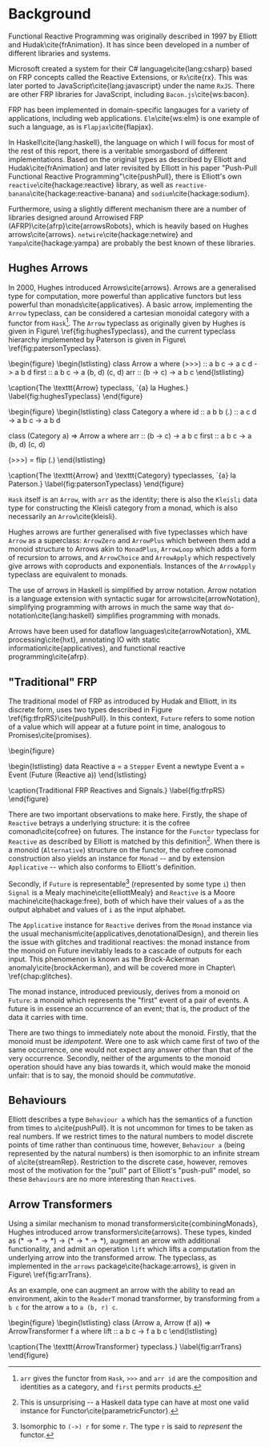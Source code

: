 Background
==========

Functional Reactive Programming was originally described in
1997 by Elliott and Hudak\cite{frAnimation}. It has since been
developed in a number of different libraries and systems.

Microsoft created a system for their C# language\cite{lang:csharp}
based on FRP concepts called the Reactive Extensions, or `Rx`\cite{rx}.
This was later ported to JavaScript\cite{lang:javascript} under the
name `RxJS`. There are other FRP libraries for JavaScript, including
`Bacon.js`\cite{ws:bacon}.

FRP has been implemented in domain-specific langauges for a variety
of applications, including web applications. `Elm`\cite{ws:elm} is
one example of such a language, as is `Flapjax`\cite{flapjax}.

In Haskell\cite{lang:haskell}, the language on which I will focus
for most of the rest of this report, there is a veritable smorgasbord
of different implementations. Based on the original types as described
by Elliott and Hudak\cite{frAnimation} and later revisited by Elliott
in his paper "Push-Pull Functional Reactive Programming"\cite{pushPull},
there is Elliott's own `reactive`\cite{hackage:reactive} library,
as well as `reactive-banana`\cite{hackage:reactive-banana} and
`sodium`\cite{hackage:sodium}.

Furthermore, using a slightly different mechanism there are a number
of libraries designed around Arrowised FRP
(AFRP)\cite{afrp}\cite{arrowsRobots}, which is heavily based on
Hughes arrows\cite{arrows}.  `netwire`\cite{hackage:netwire} and
`Yampa`\cite{hackage:yampa} are probably the best known of these
libraries.

Hughes Arrows
-------------

In 2000, Hughes introduced Arrows\cite{arrows}. Arrows are a generalised type
for computation, more powerful than applicative functors but less powerful than
monads\cite{applicatives}. A basic arrow, implementing the `Arrow` typeclass,
can be considered a cartesian monoidal category with a functor from
`Hask`[^mon]. The `Arrow` typeclass as originally given by Hughes is given in
Figure\ \ref{fig:hughesTypeclass}, and the current typeclass hierarchy
implemented by Paterson is given in Figure\ \ref{fig:patersonTypeclass}.

[^mon]: `arr` gives the functor from `Hask`, `>>>` and `arr id` are the
composition and identities as a category, and `first` permits products.

\begin{figure}
\begin{lstlisting}
class Arrow a where
  (>>>) :: a b c -> a c d -> a b d
  first :: a b c -> a (b, d) (c, d)
  arr :: (b -> c) -> a b c
\end{lstlisting}

\caption{The \texttt{Arrow} typeclass, \`{a} la Hughes.}
\label{fig:hughesTypeclass}
\end{figure}

\begin{figure}
\begin{lstlisting}
class Category a where
  id :: a b b
  (.) :: a c d -> a b c -> a b d

class (Category a) => Arrow a where
  arr :: (b -> c) -> a b c
  first :: a b c -> a (b, d) (c, d)

(>>>) = flip (.)
\end{lstlisting}

\caption{The \texttt{Arrow} and \texttt{Category} typeclasses, \`{a} la
Paterson.}
\label{fig:patersonTypeclass}
\end{figure}

`Hask` itself is an `Arrow`, with `arr` as the identity; there is also the
`Kleisli` data type for constructing the Kleisli category from a monad, which is
also necessarily an `Arrow`\cite{kleisli}.

Hughes arrows are further generalised with five typeclasses which have `Arrow`
as a superclass: `ArrowZero` and `ArrowPlus` which between them add a monoid
structure to Arrows akin to `MonadPlus`, `ArrowLoop` which adds a form of
recursion to arrows, and `ArrowChoice` and `ArrowApply` which respectively give
arrows with coproducts and exponentials. Instances of the `ArrowApply` typeclass
are equivalent to monads.

The use of arrows in Haskell is simplified by arrow notation. Arrow notation is
a language extension with syntactic sugar for arrows\cite{arrowNotation},
simplifying programming with arrows in much the same way that
`do`-notation\cite{lang:haskell} simplifies programming with monads.

Arrows have been used for dataflow languages\cite{arrowNotation}, XML
processing\cite{hxt}, annotating IO with static information\cite{applicatives},
and functional reactive programming\cite{afrp}.

"Traditional" FRP
-----------------

The traditional model of FRP as introduced by Hudak and Elliott,
in its discrete form, uses two types described in Figure\
\ref{fig:tfrpRS}\cite{pushPull}. In this context, `Future` refers
to some notion of a value which will appear at a future point in
time, analogous to Promises\cite{promises}.

\begin{figure}

\begin{lstlisting}
data Reactive a = a `Stepper` Event a
newtype Event a = Event (Future (Reactive a))
\end{lstlisting}

\caption{Traditional FRP Reactives and Signals.}
\label{fig:tfrpRS}
\end{figure}

There are two important observations to make here. Firstly, the
shape of `Reactive` betrays a underlying structure: it is the cofree
comonad\cite{cofree} on futures. The instance for the `Functor`
typeclass for `Reactive` as described by Elliott is matched by this
definition[^par].  When there is a monoid (`Alternative`) structure
on the functor, the cofree comonad construction also yields an
instance for `Monad` -- and by extension `Applicative` -- which
also conforms to Elliott's definition.

[^par]: This is unsurprising -- a Haskell data type can have at most one valid
instance for Functor\cite{parametricFunctor}.

Secondly, if `Future` is representable[^rep] (represented by some
type `i`) then `Signal` is a Mealy machine\cite{elliottMealy} and
`Reactive` is a Moore machine\cite{hackage:free}, both of which
have their values of `a` as the output alphabet and values of `i`
as the input alphabet.

[^rep]: Isomorphic to `(->) r` for some `r`. The type `r` is said to *represent*
the functor.

The `Applicative` instance for `Reactive` derives from the `Monad`
instance via the usual
mechanism\cite{applicatives,denotationalDesign}, and therein
lies the issue with glitches and traditional reactives: the monad
instance from the monoid on Future inevitably leads to a cascade
of outputs for each input. This phenomenon is known as the Brock-Ackerman
anomaly\cite{brockAckerman}, and will be covered more in Chapter\ 
\ref{chap:glitches}.

The monad instance, introduced previously, derives from a monoid on `Future`:
a monoid which represents the "first" event of a pair of events. A
future is in essence an occurrence of an event; that is, the product
of the data it carries with time.

There are two things to immediately note about the monoid. Firstly,
that the monoid must be *idempotent*. Were one to ask which came
first of two of the same occurrence, one would not expect any answer
other than that of the very occurrence. Secondly, neither of the
arguments to the monoid operation should have any bias towards it,
which would make the monoid unfair: that is to say, the monoid
should be *commutative*.

Behaviours
----------

Elliott describes a type `Behaviour a` which has the semantics of
a function from times to `a`\cite{pushPull}. It is not uncommon for
times to be taken as real numbers. If we restrict times to the
natural numbers to model discrete points of time rather than
continuous time, however, `Behaviour a` (being represented by the
natural numbers) is then isomorphic to an infinite stream of
`a`\cite{streamRep}. Restriction to the discrete case, however,
removes most of the motivation for the "pull" part of Elliott's
"push-pull" model, so these `Behaviour`s are no more interesting
than `Reactive`s.

Arrow Transformers
------------------

Using a similar mechanism to monad transformers\cite{combiningMonads},
Hughes introduced arrow transformers\cite{arrows}. These types,
kinded as $(* \to * \to *) \to (* \to * \to *)$, augment an arrow
with additional functionality, and admit an operation `lift` which
lifts a computation from the underlying arrow into the transformed
arrow. The typeclass, as implemented in the `arrows`
package\cite{hackage:arrows}, is given in Figure\ \ref{fig:arrTrans}.

As an example, one can augment an arrow with the ability to read
an environment, akin to the `ReaderT` monad transformer, by
transforming from `a b c` for the arrow `a` to `a (b, r) c`.

\begin{figure}
\begin{lstlisting}
class (Arrow a, Arrow (f a)) => ArrowTransformer f a where
  lift :: a b c -> f a b c
\end{lstlisting}

\caption{The \texttt{ArrowTransformer} typeclass.}
\label{fig:arrTrans}
\end{figure}

